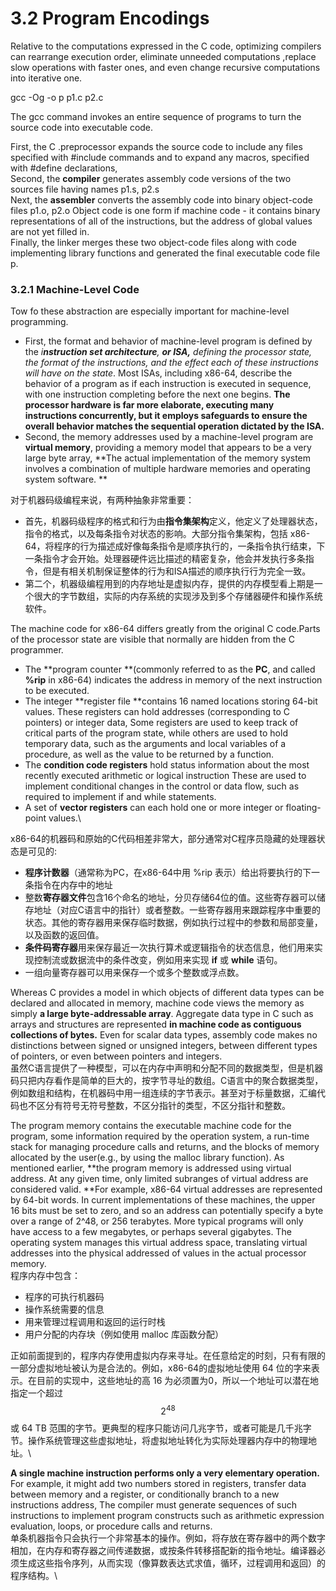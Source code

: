 # 3.2 Program Encodings

Relative to the computations expressed in the C code, optimizing compilers can rearrange execution order, eliminate unneeded computations ,replace slow operations with faster ones, and even change recursive computations into iterative one.



gcc -Og -o p p1.c p2.c

The gcc command invokes an entire sequence of programs to turn the source code into executable code.

First, the C .preprocessor expands the source code to include any files specified with #include commands and to expand any macros, specified with #define declarations,\
Second, the **compiler** generates assembly code versions of the two sources file having names p1.s, p2.s\
Next, the **assembler** converts the assembly code into binary object-code files p1.o, p2.o Object code is one form if machine code - it contains binary representations of all of the instructions, but the address of global values are not yet filled in.\
Finally, the linker merges these two object-code files along with code implementing library functions and generated the final executable code file p.

### 3.2.1 Machine-Level Code

Tow fo these abstraction are especially important for machine-level programming.

* &#x20;First, the format and behavior of machine-level program is defined by the _i**nstruction set architecture**, **or ISA,** defining the processor state, the format of the instructions, and the effect each of these instructions will have on the state_. Most ISAs, including x86-64, describe the behavior of a program as if each instruction is executed in sequence, with one instruction completing before the next one begins. **The processor hardware is far more elaborate, executing many instructions concurrently, but it employs safeguards to ensure the overall behavior matches the sequential operation dictated by the ISA.**
* &#x20;Second, the memory addresses used by a machine-level program are **virtual memory**, providing a memory model that appears to be a very large byte array, **The actual implementation of the memory system involves a combination of multiple hardware memories and operating system software. **

对于机器码级编程来说，有两种抽象非常重要：

* 首先，机器码级程序的格式和行为由**指令集架构**定义，他定义了处理器状态，指令的格式，以及每条指令对状态的影响。大部分指令集架构，包括 x86-64，将程序的行为描述成好像每条指令是顺序执行的，一条指令执行结束，下一条指令才会开始。处理器硬件远比描述的精密复杂，他会并发执行多条指令，但是有相关机制保证整体的行为和ISA描述的顺序执行行为完全一致。
* 第二个，机器级编程用到的内存地址是虚拟内存，提供的内存模型看上期是一个很大的字节数组，实际的内存系统的实现涉及到多个存储器硬件和操作系统软件。

The machine code for x86-64 differs greatly from the original C code.Parts of the processor state are visible that normally are hidden from the C programmer.

* The **program counter **(commonly referred to as the **PC**, and called **%rip** in x86-64) indicates the address in memory of the next instruction to be executed.
* The integer **register file **contains 16 named locations storing 64-bit values. These registers can hold addresses (corresponding to C pointers) or integer data, Some registers are used to keep track of critical parts of the program state, while others are used to hold temporary data, such as the arguments and local variables of a procedure, as well as the value to be returned by a function.
* The **condition code registers** hold status information about the most recently executed arithmetic or logical instruction These are used to implement conditional changes in the control or data flow, such as required to implement if and while statements.
* A set of **vector registers** can each hold one or more integer or floating-point values.\


x86-64的机器码和原始的C代码相差非常大，部分通常对C程序员隐藏的处理器状态是可见的:

* **程序计数器**（通常称为PC，在x86-64中用 %rip 表示）给出将要执行的下一条指令在内存中的地址
* 整数**寄存器文件**包含16个命名的地址，分贝存储64位的值。这些寄存器可以储存地址（对应C语言中的指针）或者整数。一些寄存器用来跟踪程序中重要的状态。其他的寄存器用来保存临时数据，例如执行过程中的参数和局部变量，以及函数的返回值。
* **条件码寄存器**用来保存最近一次执行算术或逻辑指令的状态信息，他们用来实现控制流或数据流中的条件改变，例如用来实现 **if** 或 **while** 语句。
* 一组向量寄存器可以用来保存一个或多个整数或浮点数。

Whereas C provides a model in which objects of different data types can be declared and allocated in memory, machine code views the memory as simply **a large byte-addressable array**. Aggregate data type in C such as arrays and structures are represented **in machine code as contiguous collections of bytes.** Even for scalar data types, assembly code makes no distinctions between signed or unsigned integers, between different types of pointers, or even between pointers and integers.\
虽然C语言提供了一种模型，可以在内存中声明和分配不同的数据类型，但是机器码只把内存看作是简单的巨大的，按字节寻址的数组。C语言中的聚合数据类型，例如数组和结构，在机器码中用一组连续的字节表示。甚至对于标量数据，汇编代码也不区分有符号无符号整数，不区分指针的类型，不区分指针和整数。

The program memory contains the executable machine code for the program, some information required by the operation system, a run-time stack for managing procedure calls and returns, and the blocks of memory allocated by the user(e.g., by using the malloc library function). As mentioned earlier, **the program memory is addressed using virtual address. At any given time, only limited subranges of virtual address are considered valid. **For example, x86-64 virtual addresses are represented by 64-bit words. In current implementations of these machines, the upper 16 bits must be set to zero, and so an address can potentially specify a byte over a range of 2^48, or 256 terabytes. More typical programs will only have access to a few megabytes, or perhaps several gigabytes. The operating system manages this virtual address space, translating virtual addresses into the physical addressed of values in the actual processor memory.\
程序内存中包含：

* 程序的可执行机器码
* 操作系统需要的信息
* 用来管理过程调用和返回的运行时栈
* 用户分配的内存块（例如使用 malloc 库函数分配）

正如前面提到的，程序内存使用虚拟内存来寻址。在任意给定的时刻，只有有限的一部分虚拟地址被认为是合法的。例如，x86-64的虚拟地址使用 64 位的字来表示。在目前的实现中，这些地址的高 16 为必须置为0，所以一个地址可以潜在地指定一个超过$$2^{48}$$或 64 TB 范围的字节。更典型的程序只能访问几兆字节，或者可能是几千兆字节。操作系统管理这些虚拟地址，将虚拟地址转化为实际处理器内存中的物理地址。\


**A single machine instruction performs only a very elementary operation.** For example, it might add two numbers stored in registers, transfer data between memory and a register, or conditionally branch to a new instructions address, The compiler must generate sequences of such instructions to implement program constructs such as arithmetic expression evaluation, loops, or procedure calls and returns.\
单条机器指令只会执行一个非常基本的操作。例如，将存放在寄存器中的两个数字相加，在内存和寄存器之间传递数据，或按条件转移搭配新的指令地址。编译器必须生成这些指令序列，从而实现（像算数表达式求值，循环，过程调用和返回）的程序结构。\
